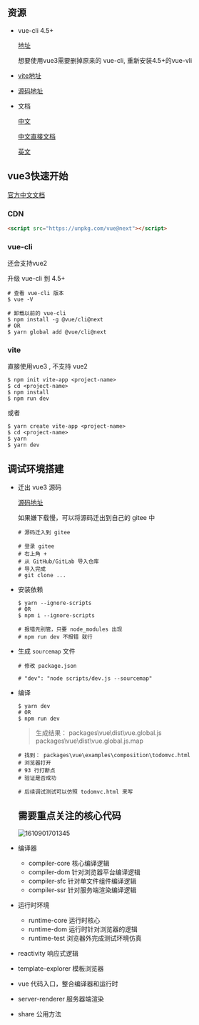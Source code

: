 ## 资源

+ vue-cli 4.5+

  [地址](https://cli.vuejs.org/zh/guide/installation.html)

  想要使用vue3需要删掉原来的 vue-cli, 重新安装4.5+的vue-vli

+ [vite地址](https://github.com/vitejs/vitel)

+ [源码地址](https://github.com/vuejs/vue-next)

+ 文档

  [中文](https://vue3js.cn/docs/zh/)

  [中文直接文档](https://vue3js.cn/docs/zh/)
  
  [英文](https://v3.vuejs.org/)





## vue3快速开始

[官方中文文档](https://vue3js.cn/docs/zh/guide/installation.html#%E5%91%BD%E4%BB%A4%E8%A1%8C%E5%B7%A5%E5%85%B7-cli)

### CDN

```html
<script src="https://unpkg.com/vue@next"></script>
```



### vue-cli

还会支持vue2

升级 vue-cli 到 4.5+

```shell
# 查看 vue-cli 版本
$ vue -V

# 卸载以前的 vue-cli
$ npm install -g @vue/cli@next
# OR
$ yarn global add @vue/cli@next
```



### vite

直接使用vue3 , 不支持 vue2

```shell
$ npm init vite-app <project-name>
$ cd <project-name>
$ npm install
$ npm run dev
```

或者

```shell
$ yarn create vite-app <project-name>
$ cd <project-name>
$ yarn
$ yarn dev
```





## 调试环境搭建

+ 迁出 vue3 源码 

  [源码地址](https://github.com/vuejs/vue-next.git)

  如果嫌下载慢，可以将源码迁出到自己的 gitee 中

  ```shell
  # 源码迁入到 gitee
  
  # 登录 gitee
  # 右上角 + 
  # 从 GitHub/GitLab 导入仓库
  # 导入完成
  # git clone ...
  ```

+ 安装依赖

  ```shell
  $ yarn --ignore-scripts
  # OR
  $ npm i --ignore-scripts
  
  # 报错先别管，只要 node_modules 出现
  # npm run dev 不报错 就行
  ```

+ 生成 `sourcemap` 文件

  ```shell
  # 修改 package.json
  
  # "dev": "node scripts/dev.js --sourcemap"
  ```

+ 编译

  ```shell
  $ yarn dev
  # OR
  $ npm run dev
  ```
  
  > ⽣成结果：
  > packages\vue\dist\vue.global.js
  > packages\vue\dist\vue.global.js.map
  
  ```shell
  # 找到： packages\vue\examples\composition\todomvc.html
  # 浏览器打开
  # 93 行打断点
  # 验证是否成功
  ```
  
  ```shell
  # 后续调试测试可以仿照 todomvc.html 来写
  ```
  
  
  
  
  
  
  
  ## 需要重点关注的核心代码
  
  ![1610901701345](C:\Users\Amd\AppData\Roaming\Typora\typora-user-images\1610901701345.png)
  
  

+ 编译器
  + compiler-core 核⼼编译逻辑
  + compiler-dom 针对浏览器平台编译逻辑
  + compiler-sfc 针对单⽂件组件编译逻辑
  + compiler-ssr 针对服务端渲染编译逻辑
+ 运⾏时环境
  + runtime-core 运⾏时核⼼
  + runtime-dom 运⾏时针对浏览器的逻辑
  + runtime-test 浏览器外完成测试环境仿真
+ reactivity 响应式逻辑
+ template-explorer 模板浏览器
+ vue 代码⼊⼝，整合编译器和运⾏时
+ server-renderer 服务器端渲染
+ share 公⽤⽅法





